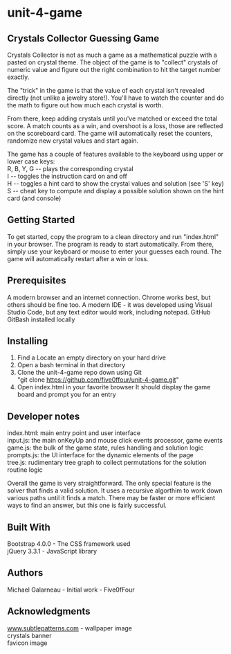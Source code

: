 # unit-4-game

## Crystals Collector Guessing Game

Crystals Collector is not as much a game as a mathematical puzzle with a pasted on crystal theme.   The object of the game is to "collect" crystals of numeric value and figure out the right combination to hit the target number exactly.

The "trick" in the game is that the value of each crystal isn't revealed directly (not unlike a jewelry store!).  You'll have to watch the counter and do the math to figure out how much each crystal is worth.

From there,  keep adding crystals until you've matched or exceed the total score.   A match counts as a win,  and overshoot is a loss, those are reflected on the scoreboard card.   The game will automatically reset the counters,  randomize new crystal values and start again.

The game has a couple of features available to the keyboard using upper or lower case keys:  
    R, B, Y, G --  plays the corresponding crystal  
    I          --  toggles the instruction card on and off  
    H          --  toggles a hint card to show the crystal values and solution (see 'S' key)  
    S          --  cheat key to compute and display a possible solution shown on the hint card (and console)  

## Getting Started
To get started,  copy the program to a clean directory and run "index.html" in your browser.   The program is ready to start automatically.  From there,  simply use your keyboard or mouse to enter your guesses each round.   The game will automatically restart after a win or loss.

## Prerequisites
A modern browser and an internet connection.   Chrome works best, but others should be fine too.
A modern IDE - it was developed using Visual Studio Code, but any text editor would work, including notepad.
GitHub 
GitBash installed locally

## Installing
1.  Find a Locate an empty directory on your hard drive
2.  Open a bash terminal in that directory
3.  Clone the unit-4-game repo down using  Git   
         "git clone https://github.com/five0ffour/unit-4-game.git"
4.  Open index.html in your favorite browser
        It should display the game board and prompt you for an entry

## Developer notes
index.html:  main entry point and user interface  
input.js:  the main onKeyUp and mouse click events processor, game events    
game.js:   the bulk of the game state, rules handling and solution logic            
prompts.js: the UI interface for the dynamic elements of the page  
tree.js:   rudimentary tree graph to collect permutations for the solution routine logic  

Overall the game is very straightforward.  The only special feature is the solver that finds a valid solution.  It uses a 
recursive algorthim to work down various paths until it finds a match.   There may be faster or more efficient ways to find 
an answer, but this one is fairly successful.

## Built With
Bootstrap 4.0.0 - The CSS framework used  
jQuery 3.3.1 - JavaScript library  

## Authors
Michael Galarneau - Initial work - Five0fFour

## Acknowledgments
www.subtlepatterns.com  - wallpaper image  
crystals banner  
favicon image
